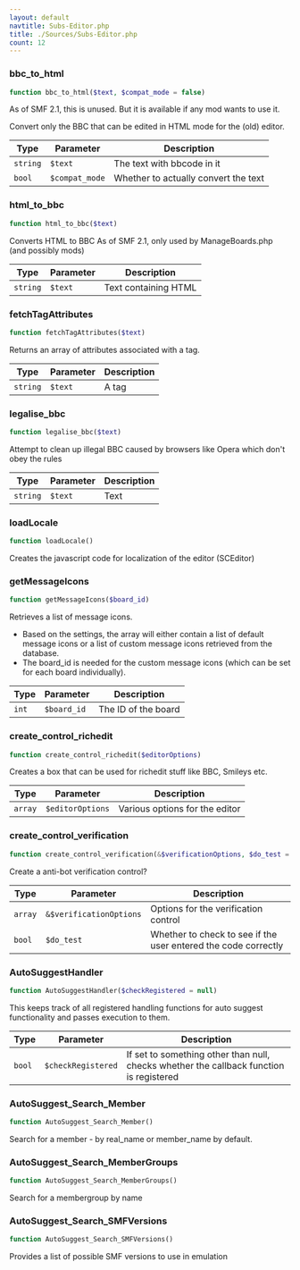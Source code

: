```yaml
---
layout: default
navtitle: Subs-Editor.php
title: ./Sources/Subs-Editor.php
count: 12
---
```


### bbc_to_html

```php
function bbc_to_html($text, $compat_mode = false)
```
As of SMF 2.1, this is unused. But it is available if any mod wants to use it.

Convert only the BBC that can be edited in HTML mode for the (old) editor.

Type|Parameter|Description
---|---|---
`string`|`$text`|The text with bbcode in it
`bool`|`$compat_mode`|Whether to actually convert the text

### html_to_bbc

```php
function html_to_bbc($text)
```
Converts HTML to BBC
As of SMF 2.1, only used by ManageBoards.php (and possibly mods)



Type|Parameter|Description
---|---|---
`string`|`$text`|Text containing HTML

### fetchTagAttributes

```php
function fetchTagAttributes($text)
```
Returns an array of attributes associated with a tag.



Type|Parameter|Description
---|---|---
`string`|`$text`|A tag

### legalise_bbc

```php
function legalise_bbc($text)
```
Attempt to clean up illegal BBC caused by browsers like Opera which don't obey the rules



Type|Parameter|Description
---|---|---
`string`|`$text`|Text

### loadLocale

```php
function loadLocale()
```
Creates the javascript code for localization of the editor (SCEditor)



### getMessageIcons

```php
function getMessageIcons($board_id)
```
Retrieves a list of message icons.

- Based on the settings, the array will either contain a list of default
  message icons or a list of custom message icons retrieved from the database.
- The board_id is needed for the custom message icons (which can be set for
  each board individually).

Type|Parameter|Description
---|---|---
`int`|`$board_id`|The ID of the board

### create_control_richedit

```php
function create_control_richedit($editorOptions)
```
Creates a box that can be used for richedit stuff like BBC, Smileys etc.



Type|Parameter|Description
---|---|---
`array`|`$editorOptions`|Various options for the editor

### create_control_verification

```php
function create_control_verification(&$verificationOptions, $do_test = false)
```
Create a anti-bot verification control?



Type|Parameter|Description
---|---|---
`array`|`&$verificationOptions`|Options for the verification control
`bool`|`$do_test`|Whether to check to see if the user entered the code correctly

### AutoSuggestHandler

```php
function AutoSuggestHandler($checkRegistered = null)
```
This keeps track of all registered handling functions for auto suggest functionality and passes execution to them.



Type|Parameter|Description
---|---|---
`bool`|`$checkRegistered`|If set to something other than null, checks whether the callback function is registered

### AutoSuggest_Search_Member

```php
function AutoSuggest_Search_Member()
```
Search for a member - by real_name or member_name by default.



### AutoSuggest_Search_MemberGroups

```php
function AutoSuggest_Search_MemberGroups()
```
Search for a membergroup by name



### AutoSuggest_Search_SMFVersions

```php
function AutoSuggest_Search_SMFVersions()
```
Provides a list of possible SMF versions to use in emulation



